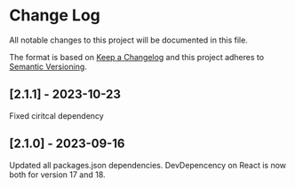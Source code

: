 
# Change Log
All notable changes to this project will be documented in this file.
 
The format is based on [Keep a Changelog](http://keepachangelog.com/)
and this project adheres to [Semantic Versioning](http://semver.org/).

## [2.1.1] - 2023-10-23
  
Fixed ciritcal dependency 

## [2.1.0] - 2023-09-16
  
Updated all packages.json dependencies. DevDepencency on React is now both for version 17 and 18.
 